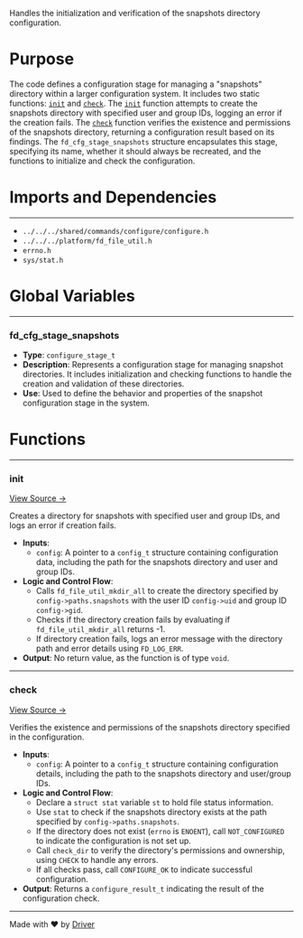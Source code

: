 <!--------------------------------------------------------------------------------->
<!-- IMPORTANT: This file is auto-generated by Driver (https://driver.ai). -------->
<!-- Manual edits may be overwritten on future commits. --------------------------->
<!--------------------------------------------------------------------------------->

Handles the initialization and verification of the snapshots directory configuration.

# Purpose
The code defines a configuration stage for managing a "snapshots" directory within a larger configuration system. It includes two static functions: [`init`](<#init>) and [`check`](<#check>). The [`init`](<#init>) function attempts to create the snapshots directory with specified user and group IDs, logging an error if the creation fails. The [`check`](<#check>) function verifies the existence and permissions of the snapshots directory, returning a configuration result based on its findings. The `fd_cfg_stage_snapshots` structure encapsulates this stage, specifying its name, whether it should always be recreated, and the functions to initialize and check the configuration.
# Imports and Dependencies

---
- `../../../shared/commands/configure/configure.h`
- `../../../platform/fd_file_util.h`
- `errno.h`
- `sys/stat.h`


# Global Variables

---
### fd\_cfg\_stage\_snapshots
- **Type**: ``configure_stage_t``
- **Description**: Represents a configuration stage for managing snapshot directories. It includes initialization and checking functions to handle the creation and validation of these directories.
- **Use**: Used to define the behavior and properties of the snapshot configuration stage in the system.


# Functions

---
### init<!-- {{#callable:init}} -->
[View Source →](<../../../../../../../src/app/shared/commands/configure/snapshots.c#L8>)

Creates a directory for snapshots with specified user and group IDs, and logs an error if creation fails.
- **Inputs**:
    - `config`: A pointer to a `config_t` structure containing configuration data, including the path for the snapshots directory and user and group IDs.
- **Logic and Control Flow**:
    - Calls `fd_file_util_mkdir_all` to create the directory specified by `config->paths.snapshots` with the user ID `config->uid` and group ID `config->gid`.
    - Checks if the directory creation fails by evaluating if `fd_file_util_mkdir_all` returns -1.
    - If directory creation fails, logs an error message with the directory path and error details using `FD_LOG_ERR`.
- **Output**: No return value, as the function is of type `void`.


---
### check<!-- {{#callable:check}} -->
[View Source →](<../../../../../../../src/app/shared/commands/configure/snapshots.c#L14>)

Verifies the existence and permissions of the snapshots directory specified in the configuration.
- **Inputs**:
    - `config`: A pointer to a `config_t` structure containing configuration details, including the path to the snapshots directory and user/group IDs.
- **Logic and Control Flow**:
    - Declare a `struct stat` variable `st` to hold file status information.
    - Use `stat` to check if the snapshots directory exists at the path specified by `config->paths.snapshots`.
    - If the directory does not exist (`errno` is `ENOENT`), call `NOT_CONFIGURED` to indicate the configuration is not set up.
    - Call `check_dir` to verify the directory's permissions and ownership, using `CHECK` to handle any errors.
    - If all checks pass, call `CONFIGURE_OK` to indicate successful configuration.
- **Output**: Returns a `configure_result_t` indicating the result of the configuration check.



---
Made with ❤️ by [Driver](https://www.driver.ai/)